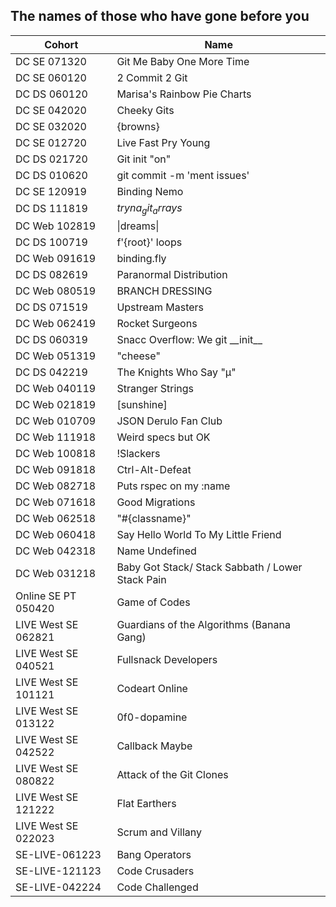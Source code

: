 ## The names of those who have gone before you


|  Cohort           | Name                            |
| ----------------- | ------------------------------- |
| DC SE 071320 | Git Me Baby One More Time |
| DC SE 060120 | 2 Commit 2 Git |
| DC DS 060120 | Marisa's Rainbow Pie Charts |
| DC SE 042020 | Cheeky Gits |
| DC SE 032020 | {browns}
| DC SE 012720 | Live Fast Pry Young
| DC DS 021720| Git init "on"|
| DC DS 010620      | git commit -m 'ment issues' |
| DC SE 120919      | Binding Nemo |
| DC DS 111819      | $tryna_git_arrays$
| DC Web 102819 | \|dreams\| 
| DC DS 100719       | f'{root}' loops
| DC Web 091619      | binding.fly
| DC DS 082619       | Paranormal Distribution
| DC Web 080519      | BRANCH DRESSING
| DC DS 071519       | Upstream Masters
| DC Web 062419      | Rocket Surgeons
| DC DS 060319       | Snacc Overflow: We git \_\_init\_\_
| DC Web 051319      | "cheese"
| DC DS 042219       | The Knights Who Say "μ"
| DC Web 040119      | Stranger Strings
| DC Web 021819      | [sunshine]
| DC Web 010709      | JSON Derulo Fan Club
| DC Web 111918      | Weird specs but OK
| DC Web 100818      | !Slackers
| DC Web 091818      | Ctrl-Alt-Defeat
| DC Web 082718      | Puts rspec on my :name
| DC Web 071618      | Good Migrations
| DC Web 062518      | "#{classname}"
| DC Web 060418      | Say Hello World To My Little Friend
| DC Web 042318      | Name Undefined               
| DC Web 031218      | Baby Got Stack/ Stack Sabbath / Lower Stack Pain
| Online SE PT 050420 | Game of Codes |
| LIVE West SE 062821 | Guardians of the Algorithms (Banana Gang) |
| LIVE West SE 040521 | Fullsnack Developers |
| LIVE West SE 101121 | Codeart Online |
| LIVE West SE 013122 | 0f0-dopamine |
| LIVE West SE 042522 | Callback Maybe |
| LIVE West SE 080822 | Attack of the Git Clones |
| LIVE West SE 121222 | Flat Earthers |
| LIVE West SE 022023 | Scrum and Villany |
| SE-LIVE-061223 | Bang Operators |
| SE-LIVE-121123 | Code Crusaders |
| SE-LIVE-042224 | Code Challenged |
